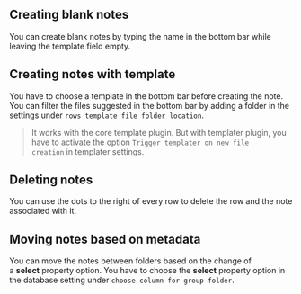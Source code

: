 ## Creating blank notes

You can create blank notes by typing the name in the bottom bar while leaving the template field empty.

## Creating notes with template

You have to choose a template in the bottom bar before creating the note. You can filter the files suggested in the bottom bar by adding a folder in the settings under `rows template file folder location`.

> It works with the core template plugin. But with templater plugin, you have to activate the option `Trigger templater on new file creation` in templater settings.

## Deleting notes

You can use the dots to the right of every row to delete the row and the note associated with it.

## Moving notes based on metadata

You can move the notes between folders based on the change of a **select** property option. You have to choose the **select** property option in the database setting under `choose column for group folder`.